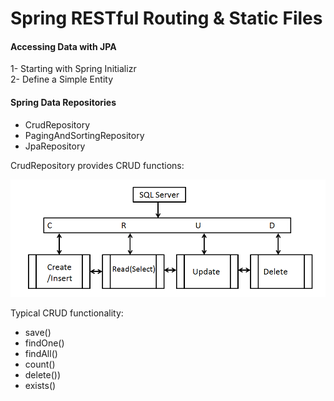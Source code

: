 #  Spring RESTful Routing & Static Files  
#### Accessing Data with JPA  
1- Starting with Spring Initializr  
2- Define a Simple Entity  

#### Spring Data Repositories  

- CrudRepository
- PagingAndSortingRepository
- JpaRepository  

CrudRepository provides CRUD functions:  

![CRUD](/assets01/crud-operation.png)  


Typical CRUD functionality:

- save()
- findOne()
- findAll()
- count()
- delete())
- exists()  

